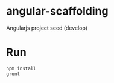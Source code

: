 angular-scaffolding
===================

Angularjs project seed (develop)

# Run
```
npm install
grunt
```
